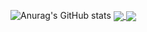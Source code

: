 ![Anurag's GitHub stats](https://github-readme-stats.vercel.app/api?username=donruan3001&show_icons=true&bg_color=00000000)
<a href="https://github.com/anuraghazra/github-readme-stats">
  <img align="center" src="https://github-readme-stats.vercel.app/api/pin/?username=donruan3001&repo=github-readme-stats" />
</a>
<a href="https://github.com/anuraghazra/convoychat">
  <img align="center" src="https://github-readme-stats.vercel.app/api/pin/?username=donruan3001&repo=convoychat" />
</a>
